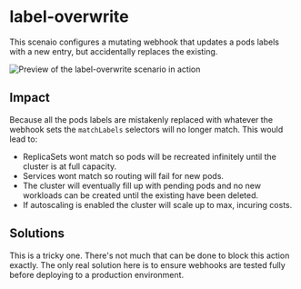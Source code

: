 # label-overwrite

This scenaio configures a mutating webhook that updates a pods labels with a new entry, but accidentally replaces the existing.

![Preview of the label-overwrite scenario in action](../../assets/label-overwrite.gif)

## Impact

Because all the pods labels are mistakenly replaced with whatever the webhook sets the `matchLabels` selectors will no longer match. This would lead to:
* ReplicaSets wont match so pods will be recreated infinitely until the cluster is at full capacity.
* Services wont match so routing will fail for new pods.
* The cluster will eventually fill up with pending pods and no new workloads can be created until the existing have been deleted.
* If autoscaling is enabled the cluster will scale up to max, incuring costs.

## Solutions

This is a tricky one. There's not much that can be done to block this action exactly. The only real solution here is to ensure webhooks are tested fully before deploying to a production environment.
